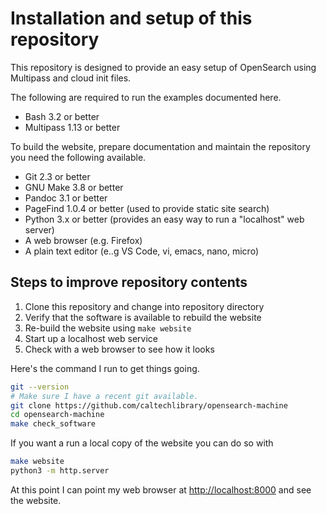 
# Installation and setup of this repository

This repository is designed to provide an easy setup of OpenSearch using Multipass and cloud init files.

The following are required to run the examples documented here.

- Bash 3.2 or better
- Multipass 1.13 or better

To build the website, prepare documentation and maintain the repository you need the following
available.

- Git 2.3 or better
- GNU Make 3.8 or better
- Pandoc 3.1 or better
- PageFind 1.0.4 or better (used to provide static site search)
- Python 3.x or better (provides an easy way to run a "localhost" web server)
- A web browser (e.g. Firefox)
- A plain text editor (e..g VS Code, vi, emacs, nano, micro)

## Steps to improve repository contents

1. Clone this repository and change into repository directory
2. Verify that the software is available to rebuild the website
3. Re-build the website using `make website`
4. Start up a localhost web service
5. Check with a web browser to see how it looks

Here's the command I run to get things going.

~~~sh
git --version
# Make sure I have a recent git available.
git clone https://github.com/caltechlibrary/opensearch-machine
cd opensearch-machine
make check_software
~~~

If you want a run a local copy of the website you can do so with

~~~sh
make website
python3 -m http.server
~~~

At this point I can point my web browser at <http://localhost:8000> and see the
website.

